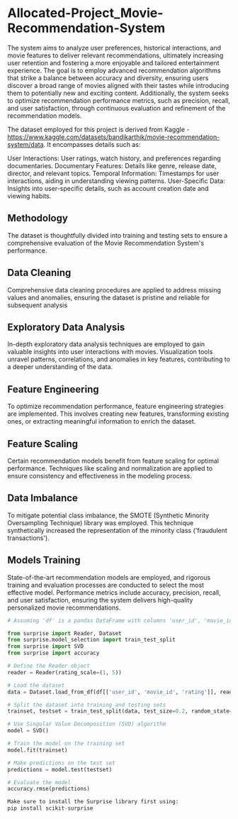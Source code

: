 # Allocated-Project_Movie-Recommendation-System


The system aims to analyze user preferences, historical interactions, and movie features to deliver relevant recommendations, ultimately increasing user retention and fostering a more enjoyable and tailored entertainment experience. The goal is to employ advanced recommendation algorithms that strike a balance between accuracy and diversity, ensuring users discover a broad range of movies aligned with their tastes while introducing them to potentially new and exciting content. Additionally, the system seeks to optimize recommendation performance metrics, such as precision, recall, and user satisfaction, through continuous evaluation and refinement of the recommendation models.

The dataset employed for this project is derived from Kaggle - https://www.kaggle.com/datasets/bandikarthik/movie-recommendation-system/data. It encompasses details such as:

User Interactions: User ratings, watch history, and preferences regarding documentaries.
Documentary Features: Details like genre, release date, director, and relevant topics.
Temporal Information: Timestamps for user interactions, aiding in understanding viewing patterns.
User-Specific Data: Insights into user-specific details, such as account creation date and viewing habits.

## Methodology
The dataset is thoughtfully divided into training and testing sets to ensure a comprehensive evaluation of the Movie Recommendation System's performance.

## Data Cleaning
Comprehensive data cleaning procedures are applied to address missing values and anomalies, ensuring the dataset is pristine and reliable for subsequent analysis

## Exploratory Data Analysis
In-depth exploratory data analysis techniques are employed to gain valuable insights into user interactions with movies. Visualization tools unravel patterns, correlations, and anomalies in key features, contributing to a deeper understanding of the data.

## Feature Engineering
To optimize recommendation performance, feature engineering strategies are implemented. This involves creating new features, transforming existing ones, or extracting meaningful information to enrich the dataset.

## Feature Scaling
Certain recommendation models benefit from feature scaling for optimal performance. Techniques like scaling and normalization are applied to ensure consistency and effectiveness in the modeling process.

## Data Imbalance
To mitigate potential class imbalance, the SMOTE (Synthetic Minority Oversampling Technique) library was employed. This technique synthetically increased the representation of the minority class ('fraudulent transactions').

## Models Training
State-of-the-art recommendation models are employed, and rigorous training and evaluation processes are conducted to select the most effective model. Performance metrics include accuracy, precision, recall, and user satisfaction, ensuring the system delivers high-quality personalized movie recommendations.


```python
# Assuming 'df' is a pandas DataFrame with columns 'user_id', 'movie_id', and 'rating'

from surprise import Reader, Dataset
from surprise.model_selection import train_test_split
from surprise import SVD
from surprise import accuracy

# Define the Reader object
reader = Reader(rating_scale=(1, 5))

# Load the dataset
data = Dataset.load_from_df(df[['user_id', 'movie_id', 'rating']], reader)

# Split the dataset into training and testing sets
trainset, testset = train_test_split(data, test_size=0.2, random_state=42)

# Use Singular Value Decomposition (SVD) algorithm
model = SVD()

# Train the model on the training set
model.fit(trainset)

# Make predictions on the test set
predictions = model.test(testset)

# Evaluate the model
accuracy.rmse(predictions)

Make sure to install the Surprise library first using:
pip install scikit-surprise
